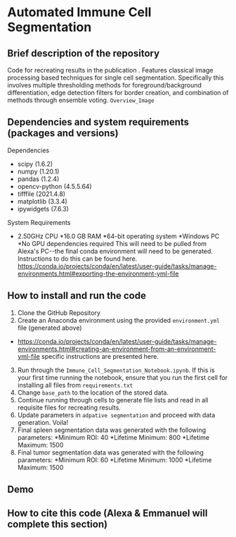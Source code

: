 # Automated Immune Cell Segmentation

## Brief description of the repository

Code for recreating results in the publication <INSERT FINAL PAPER NAME>. Features classical image processing based techniques for single cell segmentation. Specifically this involves multiple thresholding methods for foreground/background differentiation, edge detection filters for border creation, and combination of methods through ensemble voting. `Overview_Image`

## Dependencies and system requirements (packages and versions)

Dependencies
* scipy (1.6.2)
 * numpy (1.20.1)
 * pandas (1.2.4)
 * opencv-python (4.5.5.64)
 * tifffile (2021.4.8)
 * matplotlib (3.3.4)
 * ipywidgets (7.6.3)
  
System Requirements
* 2.50GHz CPU
  *16.0 GB RAM
  *64-bit operating system
  *Windows PC
  *No GPU dependencies required
This will need to be pulled from Alexa's PC--the final conda environment will need to be generated. Instructions to do this can be found here. https://conda.io/projects/conda/en/latest/user-guide/tasks/manage-environments.html#exporting-the-environment-yml-file 

## How to install and run the code

1. Clone the GitHub Repository
2. Create an Anaconda environment using the provided `environment.yml` file (generated above)
  - https://conda.io/projects/conda/en/latest/user-guide/tasks/manage-environments.html#creating-an-environment-from-an-environment-yml-file specific instructions are presented here. 
3. Run through the `Immune_Cell_Segmentation_Notebook.ipynb`. If this is your first time running the notebook, ensure that you run the first cell for installing all files from `requirements.txt`
4. Change `base_path` to the location of the stored data. 
5. Continue running through cells to generate file lists and read in all requisite files for recreating results. 
6. Update parameters in `adpative segmentation` and proceed with data generation. Voila!  
7. Final spleen segmentation data was generated with the following parameters: 
  *Minimum ROI: 40
  *Lifetime Minimum: 800
  *Lifetime Maximum: 1500
8. Final tumor segmentation data was generated with the following parameters:
  *Minimum ROI: 60
  *Lifetime Minimum: 1000
  *Lifetime Maximum: 1500

## Demo

## How to cite this code (Alexa & Emmanuel will complete this section)

